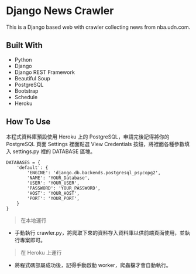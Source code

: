 # Django News Crawler

This is a Django based web with crawler collecting news from nba.udn.com.

## Built With

- Python
- Django
- Django REST Framework
- Beautiful Soup
- PostgreSQL
- Bootstrap
- Schedule
- Heroku

## How To Use

本程式資料庫預設使用 Heroku 上的 PostgreSQL，申請完後記得將你的 PostgreSQL 頁面 Settings 裡面點選 View Credentials 按鈕，將裡面各種參數填入 settings.py 裡的 DATABASE 區塊。

```
DATABASES = {
    'default': {
        'ENGINE': 'django.db.backends.postgresql_psycopg2',
        'NAME': 'YOUR_Database',
        'USER': 'YOUR_USER',
        'PASSWORD': 'YOUR_PASSWORD',
        'HOST': 'YOUR_HOST',
        'PORT': 'YOUR_PORT',
    }
}
```

> 在本地運行

- 手動執行 crawler.py，將爬取下來的資料存入資料庫以供前端頁面使用，並執行專案即可。

> 在 Heroku 上運行

- 將程式碼部屬成功後，記得手動啟動 worker，爬蟲檔才會自動執行。

